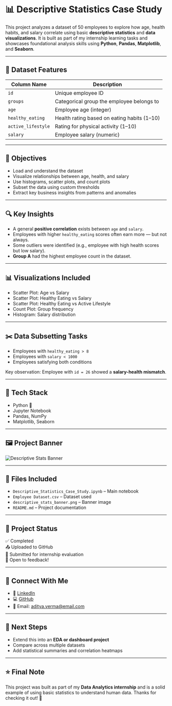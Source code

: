 # 📊 Descriptive Statistics Case Study

This project analyzes a dataset of 50 employees to explore how age, health habits, and salary correlate using basic **descriptive statistics** and **data visualizations**. It is built as part of my internship learning tasks and showcases foundational analysis skills using **Python**, **Pandas**, **Matplotlib**, and **Seaborn**.

---

## 📁 Dataset Features

| Column Name         | Description                                 |
|---------------------|---------------------------------------------|
| `id`                | Unique employee ID                          |
| `groups`            | Categorical group the employee belongs to   |
| `age`               | Employee age (integer)                      |
| `healthy_eating`    | Health rating based on eating habits (1–10) |
| `active_lifestyle`  | Rating for physical activity (1–10)         |
| `salary`            | Employee salary (numeric)                   |

---

## 📌 Objectives

- Load and understand the dataset
- Visualize relationships between age, health, and salary
- Use histograms, scatter plots, and count plots
- Subset the data using custom thresholds
- Extract key business insights from patterns and anomalies

---

## 🔍 Key Insights

- A general **positive correlation** exists between `age` and `salary`.
- Employees with higher `healthy_eating` scores often earn more — but not always.
- Some outliers were identified (e.g., employee with high health scores but low salary).
- **Group A** had the highest employee count in the dataset.

---

## 📊 Visualizations Included

- Scatter Plot: Age vs Salary  
- Scatter Plot: Healthy Eating vs Salary  
- Scatter Plot: Healthy Eating vs Active Lifestyle  
- Count Plot: Group frequency  
- Histogram: Salary distribution  

---

## ✂️ Data Subsetting Tasks

- Employees with `healthy_eating > 8`
- Employees with `salary < 1000`
- Employees satisfying both conditions

Key observation: Employee with `id = 26` showed a **salary-health mismatch**.

---

## 🧰 Tech Stack

- Python 🐍  
- Jupyter Notebook  
- Pandas, NumPy  
- Matplotlib, Seaborn  

---

## 🖼️ Project Banner

![Descriptive Stats Banner](descriptive_stats_banner.png)

---

## 📁 Files Included

- `Descriptive_Statistics_Case_Study.ipynb` – Main notebook  
- `Employee Dataset.csv` – Dataset used  
- `descriptive_stats_banner.png` – Banner image  
- `README.md` – Project documentation

---

## 📌 Project Status

✅ Completed  
📤 Uploaded to GitHub  
📩 Submitted for internship evaluation  
🧠 Open to feedback!

---

## 🤝 Connect With Me

- 💼 [LinkedIn](https://linkedin.com/in/aditya-verma)  
- 💻 [GitHub](https://github.com/yourusername)  
- 📧 Email: aditya.verma@email.com

---

## 🚀 Next Steps

- Extend this into an **EDA or dashboard project**
- Compare across multiple datasets
- Add statistical summaries and correlation heatmaps

---

## ⭐ Final Note

This project was built as part of my **Data Analytics internship** and is a solid example of using basic statistics to understand human data. Thanks for checking it out! 🙌
